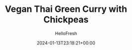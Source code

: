 ---
draft: true # Use this only for setting draft status
hidden: false # Use this to hide unwanted recipes
slug: # <post-title>
title: 'Vegan Thai Green Curry with Chickpeas'
description: "If that craving for a creamy, flavorful curry just can’t wait, you’re in luck: This vegan version comes together in just 20 minutes. Chickpeas, zucchini, cabbage, and carrots simmer in a spicy green coconut curry infused with zippy ginger and lime juice. Once the veggies are tender and the sauce is thickened, it’s time to spoon everything over fluffy jasmine rice and sprinkle with scallion greens and a squeeze of fresh lime juice. Talk about a game-changing plant-based dinner idea!"
image: https://img.hellofresh.com/f_auto,fl_lossy,q_auto,w_1200/hellofresh_s3/image/64a4fb903223226bfd2b8b37-5ca791fb.jpeg
date: 2024-01-13T23:18:21+00:00
author: HelloFresh

tags: ['New', 'Spicy', 'Easy Prep', 'Quick', 'Vegan']
categories: "main course"
cuisines: "Chinese"
allergens: ['Tree Nuts']

calories: 810
preptime: ['20 minutes', '5 minutes']
cooktime: # 180 = 3 Hours | In minutes
totaltime: PT20M
servings: 2

links:
  - description: "If that craving for a creamy, flavorful curry just can’t wait, you’re in luck: This vegan version comes together in just 20 minutes. Chickpeas, zucchini, cabbage, and carrots simmer in a spicy green coconut curry infused with zippy ginger and lime juice. Once the veggies are tender and the sauce is thickened, it’s time to spoon everything over fluffy jasmine rice and sprinkle with scallion greens and a squeeze of fresh lime juice. Talk about a game-changing plant-based dinner idea!"
    website: https://www.hellofresh.com/recipes/vegan-thai-green-curry-with-chickpeas-64a4fb903223226bfd2b8b37
    image: https://img.hellofresh.com/f_auto,fl_lossy,q_auto,w_1200/hellofresh_s3/image/64a4fb903223226bfd2b8b37-5ca791fb.jpeg
 
weight: # 1 | You can add weight to some posts to override the default sorting (date descending)

comments: false # Keep False

ingredients: ['2 unit Scallions', '1 thumb Ginger', '1 unit Chickpeas', '1 unit Zucchini', '¾ cup Jasmine Rice', '4 ounce Red Cabbage and Carrot Mix', '1 teaspoon Garlic Powder', '1 unit Veggie Stock Concentrate', '1 unit Mushroom Stock Concentrate', '1 unit Coconut Milk', '1 tablespoon Curry Powder', '1 teaspoon Cooking Oil', '¼ teaspoon Sugar', ' Salt', ' Pepper', '1 unit Lime']

instructionTitles: ['Prep', 'Cook Rice', 'Make Curry', 'Finish & Serve']
instructions: ['• Wash and dry produce. • Trim and thinly slice scallions, separating whites from greens. Peel and mince or grate ginger until you have ½ tsp (1 tsp for 4 servings). Trim and slice zucchini crosswise into ½-inch-thick rounds. Drain and rinse chickpeas. Quarter lime.', '• In a small pot, combine rice, 1¼ cups water (2¼ cups for 4 servings), and a pinch of salt. Bring to a boil, then cover and reduce to a low simmer. Cook, covered, until rice is tender, 15-18 minutes. Keep covered off heat until ready to serve.', '• While rice cooks, heat a drizzle of oil in a large pan over medium-high heat. Add scallion whites and minced ginger; cook, stirring, until fragrant, 30-45 seconds. • Add zucchini, cabbage and carrot mix, chickpeas, veggie stock concentrate, mushroom stock concentrate, garlic powder, curry powder, ¼ tsp sugar (½ tsp for 4 servings), and a big pinch of salt and pepper. Cook, stirring, until cabbage is slightly wilted, 3-5 minutes. • Add coconut milk and ¼ cup water (⅓ cup for 4); cook, stirring, until slightly thickened, 2-3 minutes more.', '• Fluff rice with a fork. • Divide rice between bowls; top with curry. Garnish with scallion greens and a squeeze of lime juice. Serve with remaining lime wedges on the side.']
---